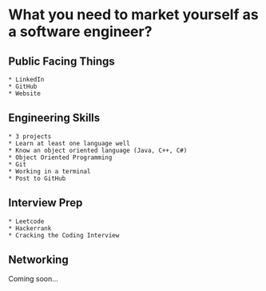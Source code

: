# What you need to market yourself as a software engineer?  

## Public Facing Things  
	* LinkedIn  
	* GitHub  
	* Website  

## Engineering Skills  
	* 3 projects  
	* Learn at least one language well  
	* Know an object oriented language (Java, C++, C#)  
	* Object Oriented Programming
	* Git
	* Working in a terminal
	* Post to GitHub

## Interview Prep
	* Leetcode
	* Hackerrank
	* Cracking the Coding Interview

## Networking
Coming soon...  
